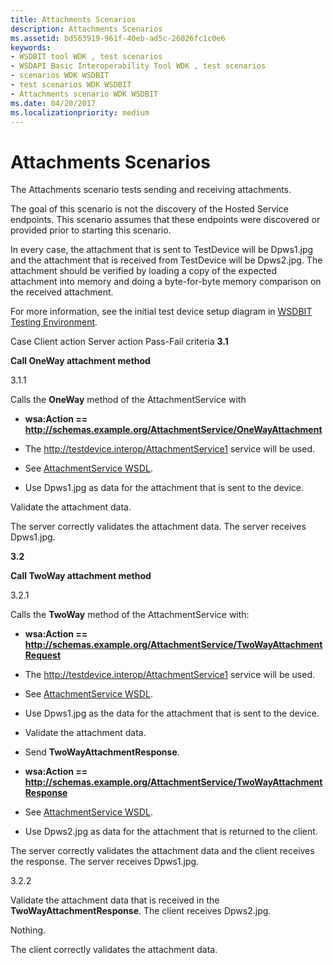 ```yaml
---
title: Attachments Scenarios
description: Attachments Scenarios
ms.assetid: bd563919-961f-40eb-ad5c-26026fc1c0e6
keywords:
- WSDBIT tool WDK , test scenarios
- WSDAPI Basic Interoperability Tool WDK , test scenarios
- scenarios WDK WSDBIT
- test scenarios WDK WSDBIT
- Attachments scenario WDK WSDBIT
ms.date: 04/20/2017
ms.localizationpriority: medium
---
```


# Attachments Scenarios


The Attachments scenario tests sending and receiving attachments.

The goal of this scenario is not the discovery of the Hosted Service endpoints. This scenario assumes that these endpoints were discovered or provided prior to starting this scenario.

In every case, the attachment that is sent to TestDevice will be Dpws1.jpg and the attachment that is received from TestDevice will be Dpws2.jpg. The attachment should be verified by loading a copy of the expected attachment into memory and doing a byte-for-byte memory comparison on the received attachment.

For more information, see the initial test device setup diagram in [WSDBIT Testing Environment](wsdbit-testing-environment.md).

Case
Client action
Server action
Pass-Fail criteria
**3.1**

**Call OneWay attachment method**

3.1.1

Calls the **OneWay** method of the AttachmentService with

-   **wsa:Action == http://schemas.example.org/AttachmentService/OneWayAttachment**

-   The http://testdevice.interop/AttachmentService1 service will be used.

-   See [AttachmentService WSDL](attachmentservice-wsdl.md).

-   Use Dpws1.jpg as data for the attachment that is sent to the device.

Validate the attachment data.

The server correctly validates the attachment data. The server receives Dpws1.jpg.

**3.2**

**Call TwoWay attachment method**

3.2.1

Calls the **TwoWay** method of the AttachmentService with:

-   **wsa:Action == http://schemas.example.org/AttachmentService/TwoWayAttachmentRequest**

-   The http://testdevice.interop/AttachmentService1 service will be used.

-   See [AttachmentService WSDL](attachmentservice-wsdl.md).

-   Use Dpws1.jpg as the data for the attachment that is sent to the device.

<!-- -->

-   Validate the attachment data.

-   Send **TwoWayAttachmentResponse**.

-   **wsa:Action == http://schemas.example.org/AttachmentService/TwoWayAttachmentResponse**

-   See [AttachmentService WSDL](attachmentservice-wsdl.md).

-   Use Dpws2.jpg as data for the attachment that is returned to the client.

The server correctly validates the attachment data and the client receives the response. The server receives Dpws1.jpg.

3.2.2

Validate the attachment data that is received in the **TwoWayAttachmentResponse**. The client receives Dpws2.jpg.

Nothing.

The client correctly validates the attachment data.

 

 

 





